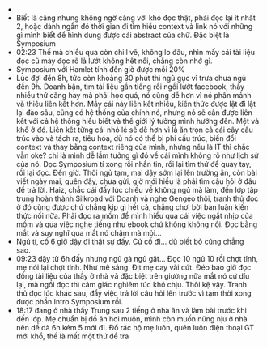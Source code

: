 -
- Biết là căng nhưng không ngờ căng với khó đọc thật, phải đọc lại ít nhất 2, hoặc dành ngần đó thời gian đi tìm hiểu context và link nó với những gì mình biết để hình dung được cái abstract của chữ. Đặc biệt là Symposium
- 02:23 Thế mà chiều qua còn chill vẽ, không lo đâu, nhìn mấy cái tài liệu đọc cũ mày đọc rõ lả lướt không hết nổi, chẳng còn nhớ gì.
- Symposium với Hamlet tính đến giờ được mỗi 20%
- Lúc đợi đến 8h, tức còn khoảng 30 phút thì ngủ gục vì trưa chưa ngủ đến 9h. Doanh bận, tìm tài liệu gần tiếng rồi ngồi lướt facebook, thấy nhiều thứ căng hay mà phải học quá, nó cũng dễ hơn vì nó phân mảnh và thiếu liên kết hơn. Mấy cái này liên kết nhiều, kiến thức được lật đi lật lại đào sâu, cũng có hệ thống của chính nó, nhưng nó sẽ cần được liên kết với cả hệ thống hiểu biết và thế giới lý tưởng mình hướng đến. Mệt và khổ ở đó. Liên kết từng cái nhỏ lẻ sẽ dễ hơn vì là ăn trọn cả cái cây cấu trúc vào và tách ra, tiêu hóa, dù nó có thể bị phi cấu trúc, biến đổi context và thay bằng context riêng của mình, nhưng nếu là IT thì chắc vẫn oke? chỉ là mình dễ lầm tưởng gì đó về cái mình không rõ như lịch sử của nó. Đọc Symposium tí xong rồi nhắn tin, rồi lại tìm thứ để quay tay, rồi lại đọc. Đến giờ. Thôi ngủ tạm, mai dậy sớm lại lên trường ăn, còn bài viết ngày mai, quên đấy, chưa gửi, giờ mới hiểu là phải tìm câu hỏi ở đâu để trả lời. Haiz, chắc cái đấy lúc chiều về không ngủ mà làm, đến lớp tập trung hoàn thành Silkroad với Doanh và nghe Gengeo thôi, tranh thủ đọc ở đó cũng được chứ chẳng kịp gì hết cả, chẳng chơi bời bàn luận kiến thức nổi nữa. Phải đọc ra mồm để mình hiểu qua cái việc ngắt nhịp của mồm và qua việc nghe tiếng như ebook chứ không không nổi. Đọc bằng mắt và suy nghĩ qua mắt nó chậm mà mỏi...
- Ngủ tí, cố 6 giờ dậy đi thật sự đấy. Cứ cố đi... dù biết bỏ cũng chẳng sao.
- 09:23 dậy từ 6h đấy nhưng ngủ gà ngủ gật... Đọc 10 ngủ 10 rồi chợt tỉnh, mẹ nói lại chợt tỉnh. Như mê sảng. Địt mẹ cay vãi cứt. Đéo bao giờ đọc đống tài liệu của thầy ở nhà và đặc biệt trên giường nữa mắt nó cứ díu lại, mà ngồi đọc thì cảm giác nghiêm túc khó chịu. Thôi kệ vậy. Tranh thủ đọc lúc khác sau, đẩy việc trả lời câu hỏi lên trước vì tạm thời xong được phần Intro Symposium rồi.
- 18:17 đang ở nhà thầy Trung sau 2 tiếng ở nhà ăn và làm bài trước khi đến lớp. Mẹ chuẩn bị đồ ăn hơi muộn, mình còn muốn nũng nịu ở nhà nên dề dà 6h kém 5 mới đi. Đổ rác hộ mẹ luôn, quên luôn điện thoại GT mới khổ, thế là mất một thứ để tra